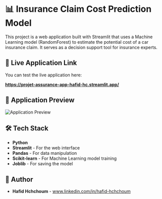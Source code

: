 # 📊 Insurance Claim Cost Prediction Model

This project is a web application built with Streamlit that uses a Machine Learning model (RandomForest) to estimate the potential cost of a car insurance claim. It serves as a decision support tool for insurance experts.

## 🚀 Live Application Link

You can test the live application here:

**https://projet-assurance-app-hafid-hc.streamlit.app/**

## 📸 Application Preview

![Application Preview](https://imgur.com/a/jQmJtjm) 

## 🛠️ Tech Stack

* **Python**
* **Streamlit** - For the web interface
* **Pandas** - For data manipulation
* **Scikit-learn** - For Machine Learning model training
* **Joblib** - For saving the model

## 📝 Author

* **Hafid Hchchoum** - www.linkedin.com/in/hafid-hchchoum


